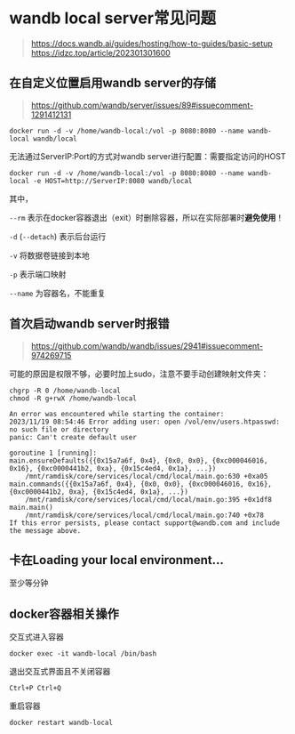 # wandb local server常见问题

> https://docs.wandb.ai/guides/hosting/how-to-guides/basic-setup
> https://idzc.top/article/202301301600

## 在自定义位置启用wandb server的存储

> https://github.com/wandb/server/issues/89#issuecomment-1291412131

```shell
docker run -d -v /home/wandb-local:/vol -p 8080:8080 --name wandb-local wandb/local
```

无法通过ServerIP:Port的方式对wandb server进行配置：需要指定访问的HOST

```shell
docker run -d -v /home/wandb-local:/vol -p 8080:8080 --name wandb-local -e HOST=http://ServerIP:8080 wandb/local
```
其中，

`--rm` 表示在docker容器退出（exit）时删除容器，所以在实际部署时**避免使用**！

`-d` (`--detach`) 表示后台运行

`-v` 将数据卷链接到本地

`-p` 表示端口映射

`--name` 为容器名，不能重复

## 首次启动wandb server时报错

> https://github.com/wandb/wandb/issues/2941#issuecomment-974269715

可能的原因是权限不够，必要时加上sudo，注意不要手动创建映射文件夹：

```shell
chgrp -R 0 /home/wandb-local
chmod -R g+rwX /home/wandb-local
```

```text
An error was encountered while starting the container:
2023/11/19 08:54:46 Error adding user: open /vol/env/users.htpasswd: no such file or directory
panic: Can't create default user

goroutine 1 [running]:
main.ensureDefaults({{0x15a7a6f, 0x4}, {0x0, 0x0}, {0xc000046016, 0x16}, {0xc0000441b2, 0xa}, {0x15c4ed4, 0x1a}, ...})
	/mnt/ramdisk/core/services/local/cmd/local/main.go:630 +0xa05
main.commands({{0x15a7a6f, 0x4}, {0x0, 0x0}, {0xc000046016, 0x16}, {0xc0000441b2, 0xa}, {0x15c4ed4, 0x1a}, ...})
	/mnt/ramdisk/core/services/local/cmd/local/main.go:395 +0x1df8
main.main()
	/mnt/ramdisk/core/services/local/cmd/local/main.go:740 +0x78
If this error persists, please contact support@wandb.com and include the message above.
```

## 卡在Loading your local environment...

至少等分钟

## docker容器相关操作

交互式进入容器

```shell
docker exec -it wandb-local /bin/bash
```

退出交互式界面且不关闭容器

```shell
Ctrl+P Ctrl+Q
```

重启容器

```shell
docker restart wandb-local
```
